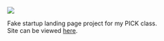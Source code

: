 ![](https://imgur.com/ybmIzQa.png)

Fake startup landing page project for my PICK class. \
Site can be viewed [here](http://serwiskacperek.me/PICK-LandingPage/).
